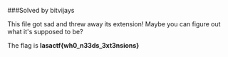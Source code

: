 ###Solved by bitvijays

This file got sad and threw away its extension! Maybe you can figure out what it's supposed to be?

The flag is **lasactf{wh0_n33ds_3xt3nsions}**
